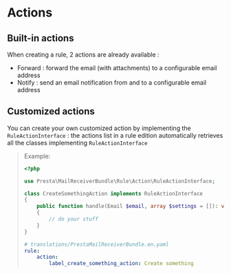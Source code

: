 # Actions

## Built-in actions
When creating a rule, 2 actions are already available :
- Forward : forward the email (with attachments) to a configurable email address
- Notify : send an email notification from and to a configurable email address

## Customized actions
You can create your own customized action by implementing the `RuleActionInterface` :
the actions list in a rule edition automatically retrieves all the classes implementing `RuleActionInterface`

> Example:
> ```php
> <?php
> 
> use Presta\MailReceiverBundle\Rule\Action\RuleActionInterface;
> 
> class CreateSomethingAction implements RuleActionInterface
> {
>     public function handle(Email $email, array $settings = []): void
>     {
>         // do your stuff
>     }
> }
> ```
>
> ```yaml
> # translations/PrestaMailReceiverBundle.en.yaml
> rule:
>     action:
>         label_create_something_action: Create something
> ```
